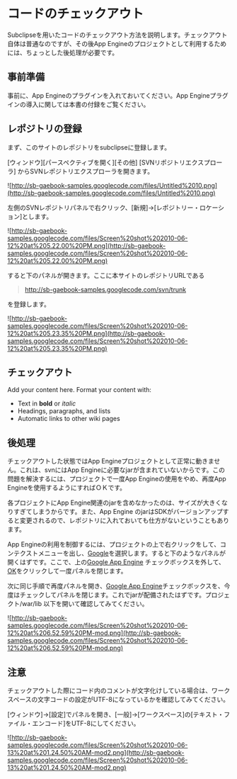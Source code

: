 # コードのチェックアウト #
Subclipseを用いたコードのチェックアウト方法を説明します。チェックアウト自体は普通なのですが、その後App Engineのプロジェクトとして利用するためには、ちょっとした後処理が必要です。

## 事前準備 ##
事前に、App Engineのプラグインを入れておいてください。App Engineプラグインの導入に関しては本書の付録をご覧ください。

## レポジトリの登録 ##
まず、このサイトのレポジトリをsubclipseに登録します。

[ウィンドウ][パースペクティブを開く][その他] [SVNリポジトリエクスプローラ]
からSVNレポジトリエクスプローラを開きます。

![http://sb-gaebook-samples.googlecode.com/files/Untitled%2010.png](http://sb-gaebook-samples.googlecode.com/files/Untitled%2010.png)

左側のSVNレポジトリパネルで右クリック、[新規]→[レポジトリー・ロケーション]とします。

![http://sb-gaebook-samples.googlecode.com/files/Screen%20shot%202010-06-12%20at%205.22.00%20PM.png](http://sb-gaebook-samples.googlecode.com/files/Screen%20shot%202010-06-12%20at%205.22.00%20PM.png)

すると下のパネルが開きます。ここに本サイトのレポジトリURLである

> http://sb-gaebook-samples.googlecode.com/svn/trunk

を登録します。

![http://sb-gaebook-samples.googlecode.com/files/Screen%20shot%202010-06-12%20at%205.23.35%20PM.png](http://sb-gaebook-samples.googlecode.com/files/Screen%20shot%202010-06-12%20at%205.23.35%20PM.png)


## チェックアウト ##

Add your content here.  Format your content with:
  * Text in **bold** or _italic_
  * Headings, paragraphs, and lists
  * Automatic links to other wiki pages


## 後処理 ##
チェックアウトした状態ではApp Engineプロジェクトとして正常に動きません。これは、svnにはApp Engineに必要なjarが含まれていないからです。この問題を解決するには、プロジェクトで一度App Engineの使用をやめ、再度App Engineを使用するようにすればＯＫです。

各プロジェクトにApp Engine関連のjarを含めなかったのは、サイズが大きくなりすぎてしまうからです。また、App Engine のjarはSDKがバージョンアップすると変更されるので、レポジトリに入れておいても仕方がないということもあります。

App Engineの利用を制御するには、プロジェクトの上で右クリックをして、コンテクストメニューを出し、[Google](Google.md)を選択します。すると下のようなパネルが開くはずです。ここで、上の[Google App Engine](Use.md) チェックボックスを外して、[OK](OK.md)をクリックして一度パネルを閉じます。

次に同じ手順で再度パネルを開き、[Google App Engine](Use.md)チェックボックスを、今度はチェックしてパネルを閉じます。これでjarが配備されたはずです。プロジェクト/war/lib 以下を開いて確認してみてください。

![http://sb-gaebook-samples.googlecode.com/files/Screen%20shot%202010-06-12%20at%206.52.59%20PM-mod.png](http://sb-gaebook-samples.googlecode.com/files/Screen%20shot%202010-06-12%20at%206.52.59%20PM-mod.png)


## 注意 ##
チェックアウトした際にコード内のコメントが文字化けしている場合は、ワークスペースの文字コードの設定がUTF-8になっているかを確認してみてください。

[ウィンドウ]→[設定]でパネルを開き、[一般]→[ワークスペース]の[テキスト・ファイル・エンコード]をUTF-8にしてください。

![http://sb-gaebook-samples.googlecode.com/files/Screen%20shot%202010-06-13%20at%201.24.50%20AM-mod2.png](http://sb-gaebook-samples.googlecode.com/files/Screen%20shot%202010-06-13%20at%201.24.50%20AM-mod2.png)